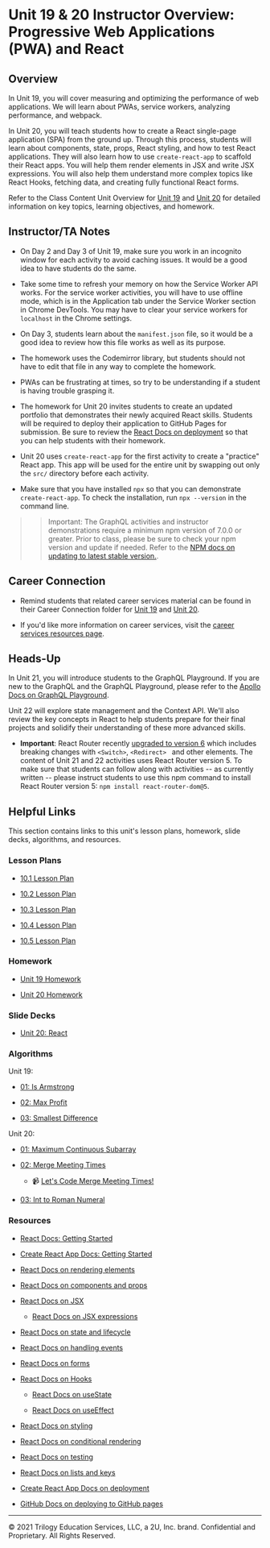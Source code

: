 # Unit 19 & 20 Instructor Overview: Progressive Web Applications (PWA) and React

## Overview

In Unit 19, you will cover measuring and optimizing the performance of web applications. We will learn about PWAs, service workers, analyzing performance, and webpack.

In Unit 20, you will teach students how to create a React single-page application (SPA) from the ground up. Through this process, students will learn about components, state, props, React styling, and how to test React applications. They will also learn how to use `create-react-app` to scaffold their React apps. You will help them render elements in JSX and write JSX expressions. You will also help them understand more complex topics like React Hooks, fetching data, and creating fully functional React forms.

Refer to the Class Content Unit Overview for [Unit 19](../../../01-Class-Content/19-PWA/README.md) and [Unit 20](../../../01-Class-Content/20-React/README.md) for detailed information on key topics, learning objectives, and homework.

## Instructor/TA Notes

* On Day 2 and Day 3 of Unit 19, make sure you work in an incognito window for each activity to avoid caching issues. It would be a good idea to have students do the same.

* Take some time to refresh your memory on how the Service Worker API works. For the service worker activities, you will have to use offline mode, which is in the Application tab under the Service Worker section in Chrome DevTools. You may have to clear your service workers for `localhost` in the Chrome settings.

* On Day 3, students learn about the `manifest.json` file, so it would be a good idea to review how this file works as well as its purpose.

* The homework uses the Codemirror library, but students should not have to edit that file in any way to complete the homework.

* PWAs can be frustrating at times, so try to be understanding if a student is having trouble grasping it.
* The homework for Unit 20 invites students to create an updated portfolio that demonstrates their newly acquired React skills. Students will be required to deploy their application to GitHub Pages for submission. Be sure to review the [React Docs on deployment](https://create-react-app.dev/docs/deployment/#github-pages) so that you can help students with their homework.

* Unit 20 uses `create-react-app` for the first activity to create a "practice" React app. This app will be used for the entire unit by swapping out only the `src/` directory before each activity.

* Make sure that you have installed `npx` so that you can demonstrate `create-react-app`. To check the installation, run `npx --version` in the command line. 

>> Important: The GraphQL activities and instructor demonstrations require a minimum npm version of 7.0.0 or greater. Prior to class, please be sure to check your npm version and update if needed. Refer to the [NPM docs on updating to latest stable version.](https://docs.npmjs.com/try-the-latest-stable-version-of-npm).

## Career Connection

* Remind students that related career services material can be found in their Career Connection folder for [Unit 19](../../../01-Class-Content/19-PWA/04-Career-Connection/CAREER-CONNECTION.md) and [Unit 20](../../../01-Class-Content/20-React/04-Career-Connection/README.md).

* If you'd like more information on career services, visit the [career services resources page](https://careernetwork.2u.com/?utm_medium=Academics&utm_source=boot_camp/).

## Heads-Up

In Unit 21, you will introduce students to the GraphQL Playground. If you are new to the GraphQL and the GraphQL Playground, please refer to the [Apollo Docs on GraphQL Playground](https://www.apollographql.com/docs/apollo-server/testing/graphql-playground/).

Unit 22 will explore state management and the Context API. We'll also review the key concepts in React to help students prepare for their final projects and solidify their understanding of these more advanced skills. 

* **Important**: React Router recently [upgraded to version 6](https://reactrouter.com/docs/en/v6/upgrading/v5#upgrade-to-react-router-v6) which includes breaking changes with `<Switch>`, `<Redirect> ` and other elements. The content of Unit 21 and 22 activities uses React Router version 5. To make sure that students can follow along with activities -- as currently written -- please instruct students to use this npm command to install React Router version 5: `npm install react-router-dom@5`.

## Helpful Links

This section contains links to this unit's lesson plans, homework, slide decks, algorithms, and resources.

### Lesson Plans

  * [10.1 Lesson Plan](./01-Day/01-Day-LessonPlan.md)

  * [10.2 Lesson Plan](./02-Day/02-Day-LessonPlan.md)
  
  * [10.3 Lesson Plan](./03-Day/03-Day-LessonPlan.md)

  * [10.4 Lesson Plan](./04-Day/04-Day-LessonPlan.md)
  
  * [10.5 Lesson Plan](./05-Day/05-Day-LessonPlan.md)

### Homework

  * [Unit 19 Homework](../../../01-Class-Content/19-PWA/02-Homework)

  * [Unit 20 Homework](../../../01-Class-Content/20-React/02-Homework)

### Slide Decks

  * [Unit 20: React](https://docs.google.com/presentation/d/1V5th9cgx_YcKZDC6kcJJHwrOc-3Ql6JB3AXoW3_Jqkk/edit?usp=sharing)

### Algorithms

Unit 19:

  * [01: Is Armstrong](../../../01-Class-Content/19-PWA/03-Algorithms/01-is-armstrong)

  * [02: Max Profit](../../../01-Class-Content/19-PWA/03-Algorithms/02-max-profit)
  
  * [03: Smallest Difference](../../../01-Class-Content/19-PWA/03-Algorithms/03-smallest-difference)

Unit 20:

  * [01: Maximum Continuous Subarray](./../../../01-Class-Content/20-React/03-Algorithms/01-maximum-continuous-subarray)

  * [02: Merge Meeting Times](./../../../01-Class-Content/20-React/03-Algorithms/02-merge-meeting-times)

    * 📹 [Let's Code Merge Meeting Times!](https://2u-20.wistia.com/medias/rsyvzd1cxl)

  * [03: Int to Roman Numeral](./../../../01-Class-Content/20-React/03-Algorithms/03-int-to-roman)

### Resources

  * [React Docs: Getting Started](https://reactjs.org/docs/getting-started.html)

  * [Create React App Docs: Getting Started](https://create-react-app.dev/docs/getting-started/)

  * [React Docs on rendering elements](https://reactjs.org/docs/rendering-elements.html)

  * [React Docs on components and props](https://reactjs.org/docs/components-and-props.html)

  * [React Docs on JSX](https://reactjs.org/docs/introducing-jsx.html)

    * [React Docs on JSX expressions](https://reactjs.org/docs/jsx-in-depth.html) 

  * [React Docs on state and lifecycle](https://reactjs.org/docs/state-and-lifecycle.html) 

  * [React Docs on handling events](https://reactjs.org/docs/handling-events.html)

  * [React Docs on forms](https://reactjs.org/docs/forms.html)

  * [React Docs on Hooks](https://reactjs.org/docs/hooks-intro.html)

    * [React Docs on useState](https://reactjs.org/docs/hooks-state.html)

    * [React Docs on useEffect](https://reactjs.org/docs/hooks-effect.html)

  * [React Docs on styling](https://reactjs.org/docs/faq-styling.html)

  * [React Docs on conditional rendering](https://reactjs.org/docs/conditional-rendering.html)

  * [React Docs on testing](https://reactjs.org/docs/testing.html)

  * [React Docs on lists and keys](https://reactjs.org/docs/lists-and-keys.html)          

  * [Create React App Docs on deployment](https://create-react-app.dev/docs/deployment)

  * [GitHub Docs on deploying to GitHub pages](https://docs.github.com/en/free-pro-team@latest/github/working-with-github-pages/creating-a-github-pages-site)

---
© 2021 Trilogy Education Services, LLC, a 2U, Inc. brand. Confidential and Proprietary. All Rights Reserved.
